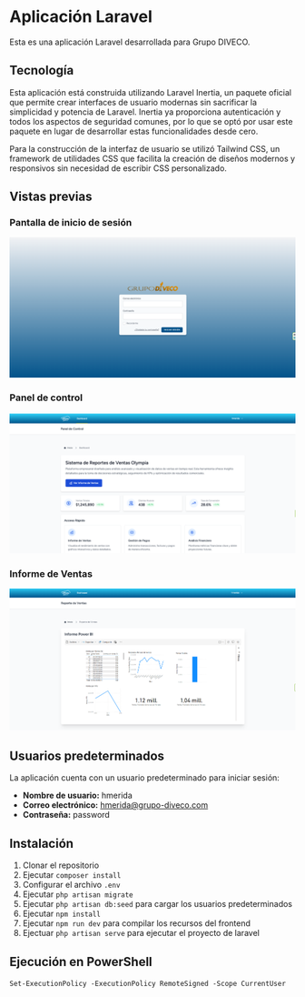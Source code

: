 # Aplicación Laravel

Esta es una aplicación Laravel desarrollada para Grupo DIVECO.

## Tecnología

Esta aplicación está construida utilizando Laravel Inertia, un paquete oficial que permite crear interfaces de usuario modernas sin sacrificar la simplicidad y potencia de Laravel. Inertia ya proporciona autenticación y todos los aspectos de seguridad comunes, por lo que se optó por usar este paquete en lugar de desarrollar estas funcionalidades desde cero.

Para la construcción de la interfaz de usuario se utilizó Tailwind CSS, un framework de utilidades CSS que facilita la creación de diseños modernos y responsivos sin necesidad de escribir CSS personalizado.

## Vistas previas

### Pantalla de inicio de sesión
![Login](login.png)

### Panel de control
![Dashboard](home.png)

### Informe de Ventas
![Informe](informe.png)

## Usuarios predeterminados

La aplicación cuenta con un usuario predeterminado para iniciar sesión:

- **Nombre de usuario:** hmerida
- **Correo electrónico:** hmerida@grupo-diveco.com
- **Contraseña:** password

## Instalación

1. Clonar el repositorio
2. Ejecutar `composer install`
3. Configurar el archivo `.env`
4. Ejecutar `php artisan migrate`
5. Ejecutar `php artisan db:seed` para cargar los usuarios predeterminados
6. Ejecutar `npm install`
7. Ejecutar `npm run dev` para compilar los recursos del frontend
9. Ejectuar `php artisan serve` para  ejecutar el proyecto de laravel

## Ejecución en PowerShell

```
Set-ExecutionPolicy -ExecutionPolicy RemoteSigned -Scope CurrentUser
```

